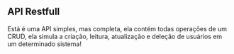 ## API Restfull

Está é uma API simples, mas completa, ela contém todas operações de um CRUD, ela simula a criação, leitura, atualização e deleção de usuários em um determinado sistema!